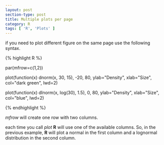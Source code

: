 ```yaml
---
layout: post
section-type: post
title: Multiple plots per page
category: R 
tags: [ 'R', 'Plots' ]
---
```


if you need to plot different figure on the same page use the following syntax.


{% highlight R %}

par(mfrow=c(1,2))

plot(function(x) dnorm(x, 30, 15), -20, 80, ylab="Density", xlab="Size", col="dark green", lwd=2)

plot(function(x) dlnorm(x, log(30), 1.5), 0, 80, ylab="Density", xlab="Size", col="blue", lwd=2)

{% endhighlight %}


*mfrow* will create one row with two columns.

each time you call *plot* **R** will use one of the available columns. So, in the previous example, **R** will plot a normal in the first column and a lognormal distribution in the second column.

